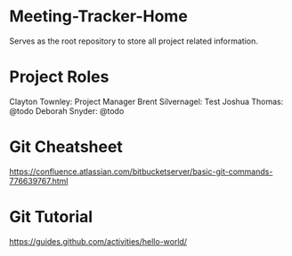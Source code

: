 # Meeting-Tracker-Home
Serves as the root repository to store all project related information.

Project Roles
==================================================================
Clayton Townley: Project Manager
Brent Silvernagel: Test
Joshua Thomas: @todo
Deborah Snyder: @todo 

Git Cheatsheet
==================================================================
https://confluence.atlassian.com/bitbucketserver/basic-git-commands-776639767.html

Git Tutorial
==================================================================
https://guides.github.com/activities/hello-world/
